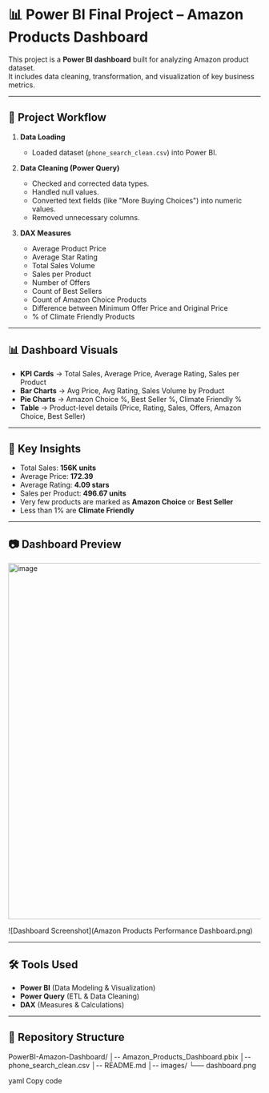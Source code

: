 # 📊 Power BI Final Project – Amazon Products Dashboard  

This project is a **Power BI dashboard** built for analyzing Amazon product dataset.  
It includes data cleaning, transformation, and visualization of key business metrics.  

---

## 🚀 Project Workflow  

1. **Data Loading**  
   - Loaded dataset (`phone_search_clean.csv`) into Power BI.  

2. **Data Cleaning (Power Query)**  
   - Checked and corrected data types.  
   - Handled null values.  
   - Converted text fields (like "More Buying Choices") into numeric values.  
   - Removed unnecessary columns.  

3. **DAX Measures**  
   - Average Product Price  
   - Average Star Rating  
   - Total Sales Volume  
   - Sales per Product  
   - Number of Offers  
   - Count of Best Sellers  
   - Count of Amazon Choice Products  
   - Difference between Minimum Offer Price and Original Price  
   - % of Climate Friendly Products  

---

## 📊 Dashboard Visuals  

- **KPI Cards** → Total Sales, Average Price, Average Rating, Sales per Product  
- **Bar Charts** → Avg Price, Avg Rating, Sales Volume by Product  
- **Pie Charts** → Amazon Choice %, Best Seller %, Climate Friendly %  
- **Table** → Product-level details (Price, Rating, Sales, Offers, Amazon Choice, Best Seller)  

---

## 🔎 Key Insights  

- Total Sales: **156K units**  
- Average Price: **172.39**  
- Average Rating: **4.09 stars**  
- Sales per Product: **496.67 units**  
- Very few products are marked as **Amazon Choice** or **Best Seller**  
- Less than 1% are **Climate Friendly**  

---

## 📷 Dashboard Preview  


<img width="1263" height="712" alt="image" src="https://github.com/user-attachments/assets/c213dec5-dcde-4cd2-9abb-99a22a05efce" />



![Dashboard Screenshot](Amazon Products Performance Dashboard.png)  

---

## 🛠️ Tools Used  
- **Power BI** (Data Modeling & Visualization)  
- **Power Query** (ETL & Data Cleaning)  
- **DAX** (Measures & Calculations)  

---

## 📂 Repository Structure  

PowerBI-Amazon-Dashboard/
│-- Amazon_Products_Dashboard.pbix
│-- phone_search_clean.csv
│-- README.md
│-- images/
└── dashboard.png

yaml
Copy code

